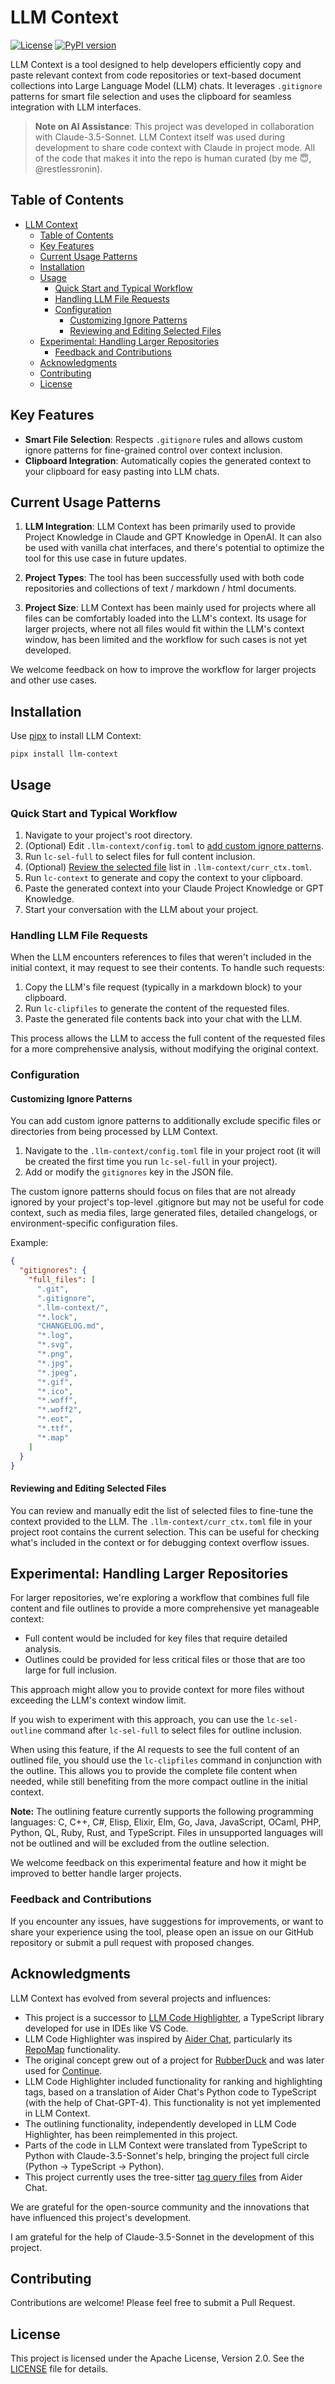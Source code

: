 # LLM Context

[![License](https://img.shields.io/badge/License-Apache%202.0-blue.svg)](https://opensource.org/licenses/Apache-2.0)
[![PyPI version](https://badge.fury.io/py/llm-context.svg)](https://badge.fury.io/py/llm-context)

LLM Context is a tool designed to help developers efficiently copy and paste relevant context from code repositories or text-based document collections into Large Language Model (LLM) chats. It leverages `.gitignore` patterns for smart file selection and uses the clipboard for seamless integration with LLM interfaces.

> **Note on AI Assistance**: This project was developed in collaboration with Claude-3.5-Sonnet. LLM Context itself was used during development to share code context with Claude in project mode. All of the code that makes it into the repo is human curated (by me 😇, @restlessronin).

## Table of Contents

- [LLM Context](#llm-context)
  - [Table of Contents](#table-of-contents)
  - [Key Features](#key-features)
  - [Current Usage Patterns](#current-usage-patterns)
  - [Installation](#installation)
  - [Usage](#usage)
    - [Quick Start and Typical Workflow](#quick-start-and-typical-workflow)
    - [Handling LLM File Requests](#handling-llm-file-requests)
    - [Configuration](#configuration)
      - [Customizing Ignore Patterns](#customizing-ignore-patterns)
      - [Reviewing and Editing Selected Files](#reviewing-and-editing-selected-files)
  - [Experimental: Handling Larger Repositories](#experimental-handling-larger-repositories)
    - [Feedback and Contributions](#feedback-and-contributions)
  - [Acknowledgments](#acknowledgments)
  - [Contributing](#contributing)
  - [License](#license)

## Key Features

- **Smart File Selection**: Respects `.gitignore` rules and allows custom ignore patterns for fine-grained control over context inclusion.
- **Clipboard Integration**: Automatically copies the generated context to your clipboard for easy pasting into LLM chats.

## Current Usage Patterns

1. **LLM Integration**: LLM Context has been primarily used to provide Project Knowledge in Claude and GPT Knowledge in OpenAI. It can also be used with vanilla chat interfaces, and there's potential to optimize the tool for this use case in future updates.

2. **Project Types**: The tool has been successfully used with both code repositories and collections of text / markdown / html documents.

3. **Project Size**: LLM Context has been mainly used for projects where all files can be comfortably loaded into the LLM's context. Its usage for larger projects, where not all files would fit within the LLM's context window, has been limited and the workflow for such cases is not yet developed.

We welcome feedback on how to improve the workflow for larger projects and other use cases.

## Installation

Use [pipx](https://pypa.github.io/pipx/) to install LLM Context:

```
pipx install llm-context
```

## Usage

### Quick Start and Typical Workflow

1. Navigate to your project's root directory.
2. (Optional) Edit `.llm-context/config.toml` to [add custom ignore patterns](#customizing-ignore-patterns).
3. Run `lc-sel-full` to select files for full content inclusion.
4. (Optional) [Review the selected file](#reviewing-and-editing-selected-files) list in `.llm-context/curr_ctx.toml`.
5. Run `lc-context` to generate and copy the context to your clipboard.
6. Paste the generated context into your Claude Project Knowledge or GPT Knowledge.
7. Start your conversation with the LLM about your project.

### Handling LLM File Requests

When the LLM encounters references to files that weren't included in the initial context, it may request to see their contents. To handle such requests:

1. Copy the LLM's file request (typically in a markdown block) to your clipboard.
2. Run `lc-clipfiles` to generate the content of the requested files.
3. Paste the generated file contents back into your chat with the LLM.

This process allows the LLM to access the full content of the requested files for a more comprehensive analysis, without modifying the original context.

### Configuration

#### Customizing Ignore Patterns

You can add custom ignore patterns to additionally exclude specific files or directories from being processed by LLM Context.

1. Navigate to the `.llm-context/config.toml` file in your project root (it will be created the first time you run `lc-sel-full` in your project).
2. Add or modify the `gitignores` key in the JSON file.

The custom ignore patterns should focus on files that are not already ignored by your project's top-level .gitignore but may not be useful for code context, such as media files, large generated files, detailed changelogs, or environment-specific configuration files.

Example:

```json
{
  "gitignores": {
    "full_files": [
      ".git",
      ".gitignore",
      ".llm-context/",
      "*.lock",
      "CHANGELOG.md",
      "*.log",
      "*.svg",
      "*.png",
      "*.jpg",
      "*.jpeg",
      "*.gif",
      "*.ico",
      "*.woff",
      "*.woff2",
      "*.eot",
      "*.ttf",
      "*.map"
    ]
  }
}
```

#### Reviewing and Editing Selected Files

You can review and manually edit the list of selected files to fine-tune the context provided to the LLM. The `.llm-context/curr_ctx.toml` file in your project root contains the current selection. This can be useful for checking what's included in the context or for debugging context overflow issues.

## Experimental: Handling Larger Repositories

For larger repositories, we're exploring a workflow that combines full file content and file outlines to provide a more comprehensive yet manageable context:

- Full content would be included for key files that require detailed analysis.
- Outlines could be provided for less critical files or those that are too large for full inclusion.

This approach might allow you to provide context for more files without exceeding the LLM's context window limit.

If you wish to experiment with this approach, you can use the `lc-sel-outline` command after `lc-sel-full` to select files for outline inclusion.

When using this feature, if the AI requests to see the full content of an outlined file, you should use the `lc-clipfiles` command in conjunction with the outline. This allows you to provide the complete file content when needed, while still benefiting from the more compact outline in the initial context.

**Note:** The outlining feature currently supports the following programming languages:
C, C++, C#, Elisp, Elixir, Elm, Go, Java, JavaScript, OCaml, PHP, Python, QL, Ruby, Rust, and TypeScript. Files in unsupported languages will not be outlined and will be excluded from the outline selection.

We welcome feedback on this experimental feature and how it might be improved to better handle larger projects.

### Feedback and Contributions

If you encounter any issues, have suggestions for improvements, or want to share your experience using the tool, please open an issue on our GitHub repository or submit a pull request with proposed changes.

## Acknowledgments

LLM Context has evolved from several projects and influences:

- This project is a successor to [LLM Code Highlighter](https://github.com/restlessronin/llm-code-highlighter), a TypeScript library developed for use in IDEs like VS Code.
- LLM Code Highlighter was inspired by [Aider Chat](https://github.com/paul-gauthier/aider), particularly its [RepoMap](https://aider.chat/docs/repomap.html) functionality.
- The original concept grew out of a project for [RubberDuck](https://github.com/rubberduck-ai/rubberduck-vscode) and was later used for [Continue](https://github.com/continuedev/continuedev).
- LLM Code Highlighter included functionality for ranking and highlighting tags, based on a translation of Aider Chat's Python code to TypeScript (with the help of Chat-GPT-4). This functionality is not yet implemented in LLM Context.
- The outlining functionality, independently developed in LLM Code Highlighter, has been reimplemented in this project.
- Parts of the code in LLM Context were translated from TypeScript to Python with Claude-3.5-Sonnet's help, bringing the project full circle (Python -> TypeScript -> Python).
- This project currently uses the tree-sitter [tag query files](src/llm_context/highlighter/tag-qry/) from Aider Chat.

We are grateful for the open-source community and the innovations that have influenced this project's development.

I am grateful for the help of Claude-3.5-Sonnet in the development of this project.

## Contributing

Contributions are welcome! Please feel free to submit a Pull Request.

## License

This project is licensed under the Apache License, Version 2.0. See the [LICENSE](LICENSE) file for details.